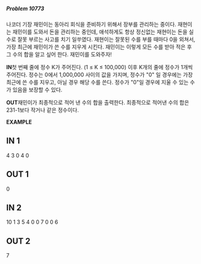#####   Problem 10773  ######
나코더 기장 재민이는 동아리 회식을 준비하기 위해서 장부를 관리하는 중이다.
재현이는 재민이를 도와서 돈을 관리하는 중인데, 애석하게도 항상 정신없는 재현이는 돈을 실수로 잘못 부르는 사고를 치기 일쑤였다.
재현이는 잘못된 수를 부를 때마다 0을 외쳐서, 가장 최근에 재민이가 쓴 수를 지우게 시킨다.
재민이는 이렇게 모든 수를 받아 적은 후 그 수의 합을 알고 싶어 한다. 재민이를 도와주자!


 **IN**첫 번째 줄에 정수 K가 주어진다. (1 ≤ K ≤ 100,000)
이후 K개의 줄에 정수가 1개씩 주어진다. 정수는 0에서 1,000,000 사이의 값을 가지며, 정수가 "0" 일 경우에는 가장 최근에 쓴 수를 지우고, 아닐 경우 해당 수를 쓴다.
정수가 "0"일 경우에 지울 수 있는 수가 있음을 보장할 수 있다.


 **OUT**재민이가 최종적으로 적어 낸 수의 합을 출력한다. 최종적으로 적어낸 수의 합은 231-1보다 작거나 같은 정수이다.


 **EXAMPLE**
## IN 1 ###
4
3
0
4
0
## OUT 1 ###
0
## IN 2 ###
10
1
3
5
4
0
0
7
0
0
6
## OUT 2 ###
7
